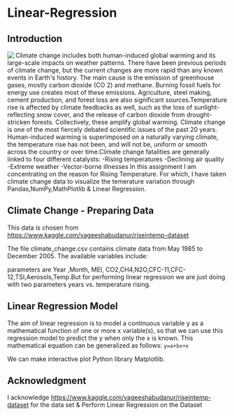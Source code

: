 # Linear-Regression

## Introduction
<img align='left' src="https://media0.giphy.com/media/l0HlMURBbyUqF0XQI/giphy.gif"  >

Climate change includes both human-induced global warming and its large-scale impacts on weather patterns. There have been previous periods of climate change, but the current changes are more rapid than any known events in Earth's history. The main cause is the emission of greenhouse gases, mostly carbon dioxide (CO
2) and methane. Burning fossil fuels for energy use creates most of these emissions. Agriculture, steel making, cement production, and forest loss are also significant sources.Temperature rise is affected by climate feedbacks as well, such as the loss of sunlight-reflecting snow cover, and the release of carbon dioxide from drought-stricken forests. Collectively, these amplify global warming.
Climate change is one of the most fiercely debated scientific issues of the past 20 years. Human-induced warming is superimposed on a naturally varying climate, the temperature rise has not been, and will not be, uniform or smooth across the country or over time.Climate change fatalities are generally linked to four different catalysts:
-Rising temperatures
-Declining air quality
-Extreme weather
-Vector-borne illnesses
In this assignment I am concentrating on the reason for Rising Temperature. For which, I have taken climate change data to visualize the temerature variation through Pandas,NumPy,MathPlotlib & Linear Regression.


## Climate Change - Preparing Data
This data is chosen from https://www.kaggle.com/vageeshabudanur/riseintemp-dataset

The file climate_change.csv contains climate data from May 1985 to December 2005. The available variables include:

parameters are Year ,Month, MEI, CO2,CH4,N2O,CFC-11,CFC-12,TSI,Aerosols,Temp.But for performing linear regression we are just doing with two parameters years vs. temperature rising.

## Linear Regression Model
The aim of linear regression is to model a continuous variable y as a mathematical function of one or more x variable(s), so that we can use this regression model to predict the y when only the x is known. This mathematical equation can be generalized as follows:
```y=a+bx+ϵ```

We can make interactive plot Python library Matplotlib.

## Acknowledgment

I acknowledge https://www.kaggle.com/vageeshabudanur/riseintemp-dataset for the data set & Perform Linear Regression on the Dataset
